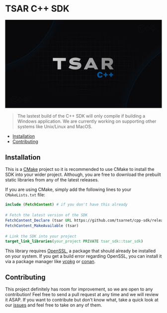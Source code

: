 # TSAR C++ SDK
![banner](/banner.png)

> The lastest build of the C++ SDK will only compile if building a Windows application. We are currently working on supporting other systems like Unix/Linux and MacOS.

* [Installation](#installation)
* [Contributing](#contributing)

## Installation
This is a [CMake](https://cmake.org/) project so it is recommended to use CMake to install the SDK into your wider project. Although, you are free to download the prebuilt static libraries from any of the latest releases.

If you are using CMake, simply add the following lines to your `CMakeLists.txt` file:
```cmake
include (FetchContent) # if you don't have this already

# Fetch the latest version of the SDK
FetchContent_Declare (tsar URL https://github.com/tsarnet/cpp-sdk/releases/download/v1.0/tsar.tar.xz)
FetchContent_MakeAvailable (tsar)

# Link the SDK into your project
target_link_libraries(your_project PRIVATE tsar_sdk::tsar_sdk)
```
This library requires [OpenSSL](https://www.openssl.org/), a package that should already be installed on your system. If you get a build error regarding OpenSSL, you can install it via a package manager like [vcpkg](https://vcpkg.io/) or [conan](https://conan.io/).

## Contributing
This project definitely has room for improvement, so we are open to any contribution! Feel free to send a pull request at any time and we will review it ASAP. If you want to contribute but don't know what, take a quick look at our [issues](/issues) and feel free to take on any of them.
